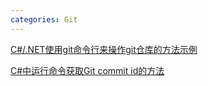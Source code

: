 ```yaml
---
categories: Git 
---
```


[C#/.NET使用git命令行来操作git仓库的方法示例](https://www.jb51.net/article/158808.htm)

[C#中运行命令获取Git commit id的方法](https://blog.csdn.net/lingyanpi/article/details/72472958)